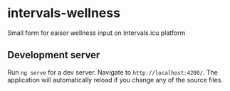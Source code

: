 # intervals-wellness

Small form for eaiser wellness input on Intervals.icu platform

## Development server

Run `ng serve` for a dev server. Navigate to `http://localhost:4200/`. The application will automatically reload if you change any of the source files.

